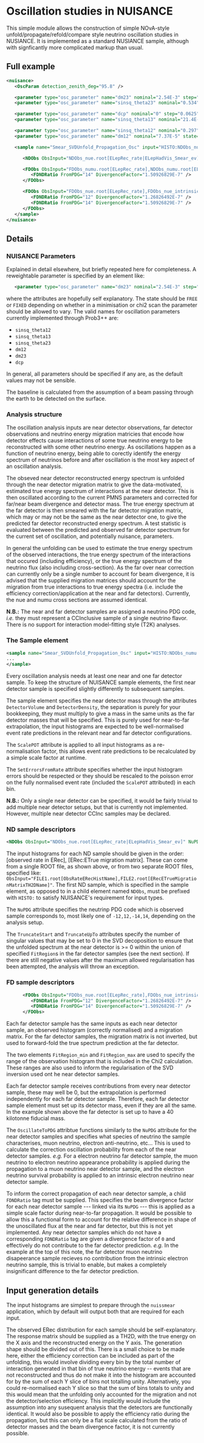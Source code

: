 # Oscillation studies in NUISANCE

This simple module allows the construction of simple NOvA-style unfold/propagate/refold/compare style neutrino oscillation studies in NUSIANCE. It is implemented as a standard NUSIANCE sample, although with signficantly more complicated markup than usual.

## Full example

```xml
<nuisance>
   <OscParam detection_zenith_deg="95.8" />

   <parameter type="osc_parameter" name="dm23" nominal="2.54E-3" step="0.025E-3" low="2E-3" high="3.4E-3" state="FREE" />
   <parameter type="osc_parameter" name="sinsq_theta23" nominal="0.534" step="0.0025" low="0.35" high="0.7" state="FREE" />

   <parameter type="osc_parameter" name="dcp" nominal="0" step="0.0625" low="-3.14" high="3.14" state="FREE" />
   <parameter type="osc_parameter" name="sinsq_theta13" nominal="21.4E-3" step="1.25E-3" low="10E-3" high="50E-3" state="FREE" />

   <parameter type="osc_parameter" name="sinsq_theta12" nominal="0.297" state="FIX" />
   <parameter type="osc_parameter" name="dm12" nominal="7.37E-5" state="FIX" />

   <sample name="Smear_SVDUnfold_Propagation_Osc" input="HISTO:NDObs_numu.root[ELepRec_rate|ELepHadVis_Smear_ev]" NuPDG="14" TruncateStart="0" TruncateUpTo="10" DetectorVolume="36" DetectorDensity="1.395E3" SetErrorsFromRate="1" ScalePOT="10">

      <NDObs ObsInput="NDObs_nue.root[ELepRec_rate|ELepHadVis_Smear_ev]" FitRegion_max="6.99" NuPDG="12" TruncateStart="0" TruncateUpTo="10" />

      <FDObs ObsInput="FDObs_numu.root[ELepRec_rate],NDObs_numu.root[ELepHadVis_Smear_ev]" FitRegion_max="6.99" OscillateToPDG="14" DetectorVolume="1" DetectorDensity="40E6" >
         <FDNDRatio FromPDG="14" DivergenceFactor="1.50926829E-7" />
      </FDObs>

      <FDObs ObsInput="FDObs_nue.root[ELepRec_rate],FDObs_nue_intrinsic.root[ELepRec_rate],NDObs_nue.root[ELepHadVis_Smear_ev]" FitRegion_max="6.99" OscillateToPDG="12" DetectorVolume="1" DetectorDensity="40E6" >
         <FDNDRatio FromPDG="12" DivergenceFactor="1.26826492E-7" />
         <FDNDRatio FromPDG="14" DivergenceFactor="1.50926829E-7" />
      </FDObs>
   </sample>
</nuisance>
```

## Details

### NUISANCE Parameters

Explained in detail elsewhere, but briefly repeated here for completeness.
A reweightable parameter is specified by an element like:
```xml
   <parameter type="osc_parameter" name="dm23" nominal="2.54E-3" step="0.025E-3" low="2E-3" high="3.4E-3" state="FREE" />
```
where the attributes are hopefully self explanatory. The state should be `FREE`
or `FIXED` depending on whether in a minimisation or chi2 scan the parameter
should be allowed to vary. The valid names for oscillation parameters currently
implemented through Prob3++ are:
* `sinsq_theta12`
* `sinsq_theta13`
* `sinsq_theta23`
* `dm12`
* `dm23`
* `dcp`

In general, all parameters should be specified if any are, as the default values
may not be sensible.

The baseline is calculated from the assumption of a beam passing through the
earth to be detected on the surface.

### Analysis structure

The oscillation analysis inputs are near detector observations, far detector
observations and neutrino energy migration matricies that encode how detector
effects cause interactions of some true neutrino energy to be reconstructed
with some other neutrino energy. As oscillations happen as a function of
neutrino energy, being able to corectly identify the energy spectrum of
neutrinos before and after oscillation is the most key aspect of an oscillation
analysis.

The obseved near detector reconstructed energy spectrum is unfolded through the
near detector migration matrix to give the data-motivated, estimated true energy
spectrum of interactions at the near detector. This is then oscillated according
to the current PMNS parameters and corrected for far/near beam divergence and
detector mass. The true energy spectrum at the far detector is then smeared with
the far detector migration matrix, which may or may not be the same as the near
detector one, to give the predicted far detector reconstructed energy spectrum.
A test statistic is evaluated between the predicted and observed far detector
spectrum for the current set of oscillation, and potentially nuisance,
parameters.

In general the unfolding can be used to estimate the true energy spectrum of
the observed interactions, the true energy spectrum of the interactions that
occured (including efficiency), or the true energy spectrum of the neutrino
flux (also including cross-section). As the far over near correction can
currently only be a single number to account for beam divergence, it is advised
that the supplied migration matrices should account for the migration from true
interactions to true energy spectra (i.e. include the efficiency
correction/application at the near and far detectors). Currently, the nue and
numu cross sections are assumed identical.

**N.B.:** The near and far detector samples are assigned a neutrino PDG code, *i.e.* they must represent a CCInclusive sample of a single neutrino flavor. There is no support for interaction model-fitting style (T2K) analyses.

### The Sample element

```xml
<sample name="Smear_SVDUnfold_Propagation_Osc" input="HISTO:NDObs_numu.root[ELepRec_rate|ELepHadVis_Smear_ev]" NuPDG="14" TruncateStart="0" TruncateUpTo="10" DetectorVolume="36" DetectorDensity="1.395E3" SetErrorsFromRate="1" ScalePOT="10">
...
</sample>
```

Every oscillation analysis needs at least one near and one far detector sample.
To keep the structure of NUISANCE sample elements, the first near
detector sample is specified slightly differently to subsequent samples.

The sample element specifies the near detector mass through the attributes `DetectorVolume` and `DetectorDensity`, the separation is purely for your bookkeeping, they must multiply to give a mass in the same units as the far detector masses that will be specified. This is purely used for near-to-far extrapolation, the input histograms are expected to be well-normalised event rate predictions in the relevant near and far detector configurations.

The `ScalePOT` attribute is applied to all input histograms as a re-normalisation factor, this allows event rate predictions to be recalculated by a simple scale factor at runtime.

The `SetErrorsFromRate` attribute specifies whether the input histogram errors should be respected or they should be rescaled to the poisson error on the fully normalised event rate (included the `ScalePOT` attributed) in each bin.

**N.B.:** Only a single near detector can be specified, it would be fairly trivial to add multiple near detector setups, but that is currently not implemented. However, multiple near detector CCInc samples may be declared.

### ND sample descriptors

```xml
<NDObs ObsInput="NDObs_nue.root[ELepRec_rate|ELepHadVis_Smear_ev]" NuPDG="12" TruncateStart="0" TruncateUpTo="10" />
```

The input histograms for each ND sample should be given in the order: [observed rate in ERec], [ERec:ETrue migration matrix]. These can come from a single ROOT file, as shown above, or from two separate ROOT files, specified like: `ObsInput="FILE1.root[ObsRateERecHistName],FILE2.root[ERecETrueMigrationMatrixTH2DName]"`. The first ND sample, which is specified in the sample element, as opposed to in a child element named `NDObs`, must be prefixed with `HISTO:` to satisfy NUISANCE's requirement for input types.

The `NuPDG` attribute specifies the neutrinp PDG code which is observed sample corresponds to, most likely one of `-12,12,-14,14`, depending on the analysis setup.

The `TruncateStart` and `TruncateUpTo` attributes specify the number of singular values that may be set to 0 in the SVD decoposition to ensure that the unfolded spectrum at the near detector is >= 0 within the union of specified `FitRegion`s in the far detector samples (see the next section). If there are still negative values after the maximum allowed regularisation has been attempted, the analysis will throw an exception.

### FD sample descriptors

```xml
      <FDObs ObsInput="FDObs_nue.root[ELepRec_rate],FDObs_nue_intrinsic.root[ELepRec_rate],NDObs_nue.root[ELepHadVis_Smear_ev]" FitRegion_max="6.99" OscillateToPDG="12" DetectorVolume="1" DetectorDensity="40E6" >
         <FDNDRatio FromPDG="12" DivergenceFactor="1.26826492E-7" />
         <FDNDRatio FromPDG="14" DivergenceFactor="1.50926829E-7" />
      </FDObs>
```

Each far detector sample has the same inputs as each near detector sample, an observed histogram (correctly normalised) and a migration matrix. For the far detector samples, the migration matrix is not inverted, but used to forward-fold the true spectrum prediction at the far detector.

The two elements `FitRegion_min` and `FitRegion_max` are used to specify the range of the observation histogram that is included in the Chi2 calculation. These ranges are also used to inform the regularisation of the SVD inversion used ont he near detector samples.

Each far detector sample receives contributions from every near detector sample, these may well be 0, but the extrapolation is performed independently for each far detector sample. Therefore, each far detector sample element must set up its detector mass, even if they are all the same. In the example shown above the far detector is set up to have a 40 kilotonne fiducial mass.

The `OscillateToPDG` attribtue functions similarly to the `NuPDG` attribute for the near detector samples and specifies what species of neutrino the sample characterises, muon neutrino, electron anti-neutrino, etc... This is used to calculate the correction oscillation probability from each of the near detector samples. *e.g.* For a electron neutrino far detector sample, the muon neutrino to electron neutrino appearance probability is applied during the propagation to a muon neutrino near detector sample, and the electron neutrino survival probability is applied to an intrinsic electron neutrino near detector sample.

To inform the correct propagation of each near detector sample, a child `FDNDRatio` tag must be supplied. This specifies the beam divergence factor for each near detector sample --- linked via its `NuPDG` --- this is applied as a simple scale factor during near-to-far propagation. It would be possible to allow this a functional form to account for the relative difference in shape of the unoscillated flux at the near and far detector, but this is not yet implemented. Any near detector samples which do not have a corresponding `FDNDRatio` tag are given a divergence factor of `0` and effectively do not contribute to the far detector prediction. *e.g.* In the example at the top of this note, the far detector muon neutrino disapeerance sample recieves no contribution from the intrinsic electron neutrino sample, this is trivial to enable, but makes a completely insignificant difference to the far detector prediction.

## Input generation details

The input histograms are simplest to prepare through the `nuissmear` application, which by default will output both that are required for each input.

The observed ERec distribution for each sample should be self-explanatory. The response matrix should be supplied as a TH2D, with the true energy on the X axis and the reconstructed energy on the Y axis. The generation shape should be divided out of this. There is a small choice to be made here, either the efficiency correction can be included as part of the unfolding, this would involve dividing every bin by the total number of interaction generated in that bin of true neutrino energy -- events that are not reconstructed and thus do not make it into the histogram are accounted for by the sum of each Y slice of bins not totalling unity. Alternatively, you could re-normalised each Y slice so that the sum of bins totals to unity and this would mean that the unfolding only accounted for the migration and not the detector/selection efficiency. This implicitly would include the assumption into any susequent analysis that the detectors are functionally identical. It would also be possible to apply the efficiency ratio during the propagation, but this can only be a flat scale calculated from the ratio of detector masses and the beam divergence factor, it is not currently possible.
